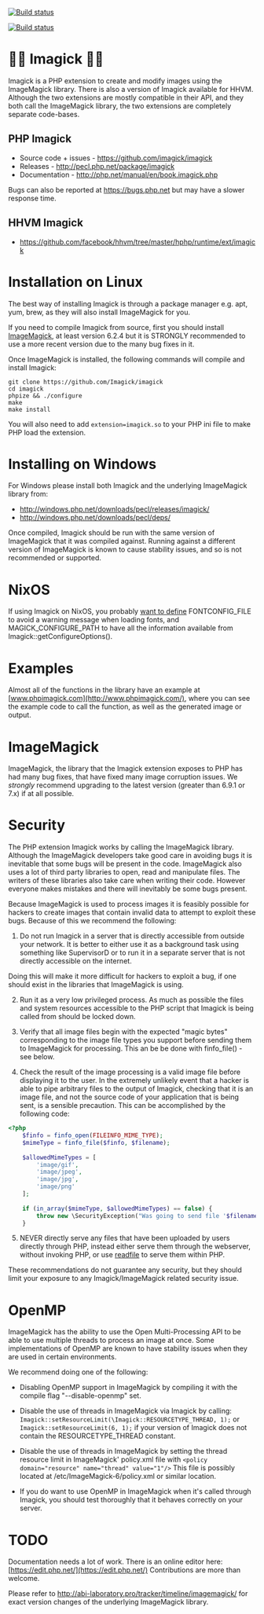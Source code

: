 [![Build status](https://github.com/imagick/imagick/actions/workflows/main.yml/badge.svg)](https://github.com/Imagick/imagick/actions)

[![Build status](https://github.com/imagick/imagick/actions/workflows/windows.yml/badge.svg)](https://github.com/Imagick/imagick/actions)

# 🌈🌈 Imagick 🌈🌈

Imagick is a PHP extension to create and modify images using the ImageMagick library. There is also a version of Imagick available for HHVM. Although the two extensions are mostly compatible in their API, and they both call the ImageMagick library, the two extensions are completely separate code-bases.

## PHP Imagick

* Source code + issues - https://github.com/imagick/imagick
* Releases - http://pecl.php.net/package/imagick
* Documentation - http://php.net/manual/en/book.imagick.php
    
Bugs can also be reported at https://bugs.php.net but may have a slower response time.

## HHVM Imagick

* https://github.com/facebook/hhvm/tree/master/hphp/runtime/ext/imagick

# Installation on Linux

The best way of installing Imagick is through a package manager e.g. apt, yum, brew, as they will also install ImageMagick for you.

If you need to compile Imagick from source, first you should install [ImageMagick](https://github.com/ImageMagick/ImageMagick), at least version 6.2.4 but it is STRONGLY recommended to use a more recent version due to the many bug fixes in it.

Once ImageMagick is installed, the following commands will compile and install Imagick:

```
git clone https://github.com/Imagick/imagick
cd imagick
phpize && ./configure
make
make install
```

You will also need to add `extension=imagick.so` to your PHP ini file to make PHP load the extension.


# Installing on Windows

For Windows please install both Imagick and the underlying ImageMagick library from:
* http://windows.php.net/downloads/pecl/releases/imagick/
* http://windows.php.net/downloads/pecl/deps/

Once compiled, Imagick should be run with the same version of ImageMagick that it was compiled against. Running against a different version of ImageMagick is known to cause stability issues, and so is not recommended or supported.

# NixOS

If using Imagick on NixOS, you probably [want to define](https://github.com/Imagick/imagick/blob/master/docker/nixos/shell.nix) FONTCONFIG_FILE to avoid a warning message when loading fonts, and MAGICK_CONFIGURE_PATH to have all the information available from Imagick::getConfigureOptions().

# Examples

Almost all of the functions in the library have an example at [www.phpimagick.com](http://www.phpimagick.com/), where you can see the example code to call the function, as well as the generated image or output.


# ImageMagick


ImageMagick, the library that the Imagick extension exposes to PHP has had many bug fixes, that have fixed many image corruption issues. We _strongly_ recommend upgrading to the latest version (greater than 6.9.1 or 7.x) if at all possible.


# Security

The PHP extension Imagick works by calling the ImageMagick library. Although the ImageMagick developers take good care in avoiding bugs it is inevitable that some bugs will be present in the code. ImageMagick also uses a lot of third party libraries to open, read and manipulate files. The writers of these libraries also take care when writing their code. However everyone makes mistakes and there will inevitably be some bugs present.

Because ImageMagick is used to process images it is feasibly possible for hackers to create images that contain invalid data to attempt to exploit these bugs. Because of this we recommend the following:

1) Do not run Imagick in a server that is directly accessible from outside your network. It is better to either use it as a background task using something like SupervisorD or to run it in a separate server that is not directly accessible on the internet. 

Doing this will make it more difficult for hackers to exploit a bug, if one should exist in the libraries that ImageMagick is using. 

2) Run it as a very low privileged process. As much as possible the files and system resources accessible to the PHP script that Imagick is being called from should be locked down. 

3) Verify that all image files begin with the expected "magic bytes" corresponding to the image file types you support before sending them to ImageMagick for processing. This an be be done with finfo_file() - see below.

4) Check the result of the image processing is a valid image file before displaying it to the user. In the extremely unlikely event that a hacker is able to pipe arbitrary files to the output of Imagick, checking that it is an image file, and not the source code of your application that is being sent, is a sensible precaution. This can be accomplished by the following code:


```php
<?php
	$finfo = finfo_open(FILEINFO_MIME_TYPE);
	$mimeType = finfo_file($finfo, $filename);
	
	$allowedMimeTypes = [
		'image/gif',
		'image/jpeg',
		'image/jpg',
		'image/png'
	];
	
	if (in_array($mimeType, $allowedMimeTypes) == false) {
		throw new \SecurityException("Was going to send file '$filename' to the user, but it is not an image file.");
	}
```

5) NEVER directly serve any files that have been uploaded by users directly through PHP, instead either serve them through the webserver, without invoking PHP, or use [readfile](http://php.net/manual/en/function.readfile.php) to serve them within PHP.

These recommendations do not guarantee any security, but they should limit your exposure to any Imagick/ImageMagick related security issue.

# OpenMP

ImageMagick has the ability to use the Open Multi-Processing API to be able to use multiple threads to process an image at once. Some implementations of OpenMP are known to have stability issues when they are used in certain environments. 

We recommend doing one of the following:

* Disabling OpenMP support in ImageMagick by compiling it with the compile flag "--disable-openmp" set.

* Disable the use of threads in ImageMagick via Imagick by calling: `Imagick::setResourceLimit(\Imagick::RESOURCETYPE_THREAD, 1);` or `Imagick::setResourceLimit(6, 1);` if your version of Imagick does not contain the RESOURCETYPE_THREAD constant.

* Disable the use of threads in ImageMagick by setting the thread resource limit in ImageMagick' policy.xml file with `<policy domain="resource" name="thread" value="1"/>` This file is possibly located at /etc/ImageMagick-6/policy.xml or similar location.

* If you do want to use OpenMP in ImageMagick when it's called through Imagick, you should test thoroughly that it behaves correctly on your server.


# TODO

Documentation needs a lot of work. There is an online editor here: [https://edit.php.net/](https://edit.php.net/) Contributions are more than welcome.

Please refer to http://abi-laboratory.pro/tracker/timeline/imagemagick/ for exact version changes of the underlying ImageMagick library.
